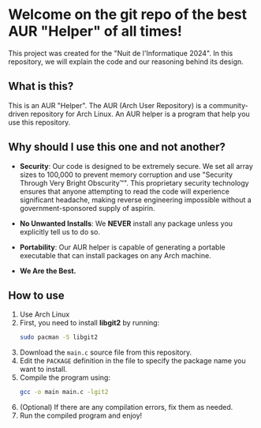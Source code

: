 # Welcome on the git repo of the best AUR "Helper" of all times!
This project was created for the "Nuit de l'Informatique 2024". In this repository, we will explain the code and our reasoning behind its design.

## What is this?
This is an AUR "Helper". The AUR (Arch User Repository) is a community-driven repository for Arch Linux. An AUR helper is a program that help you use this repository.
## Why should I use this one and not another?

-   **Security**: Our code is designed to be extremely secure. We set all array sizes to 100,000 to prevent memory corruption and use "Security Through Very Bright Obscurity™". This proprietary security technology ensures that anyone attempting to read the code will experience significant headache, making reverse engineering impossible without a government-sponsored supply of aspirin.
    
-   **No Unwanted Installs**: We **NEVER** install any package unless you explicitly tell us to do so.
    
-   **Portability**: Our AUR helper is capable of generating a portable executable that can install packages on any Arch machine.
    
-   **We Are the Best.**

## How to use


1. Use Arch Linux
2. First, you need to install **libgit2** by running:
	```bash
	sudo pacman -S libgit2
	```
3. Download the `main.c` source file from this repository.
4. Edit the `PACKAGE` definition in the file to specify the package name you want to install.
5. Compile the program using:
	```bash
	gcc -o main main.c -lgit2
	```
6. (Optional) If there are any compilation errors, fix them as needed.
7. Run the compiled program and enjoy!

